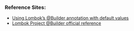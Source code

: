 ### Reference Sites:
  * [Using Lombok’s @Builder annotation with default values](https://reinhard.codes/2016/07/13/using-lomboks-builder-annotation-with-default-values/)
  * [Lombok Project @Builder official reference](https://projectlombok.org/features/Builder)
